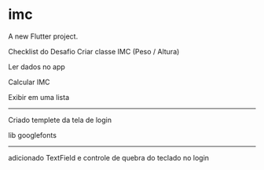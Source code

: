 # imc

A new Flutter project.

Checklist do Desafio
Criar classe IMC (Peso / Altura)​

Ler dados no app​

Calcular IMC ​

Exibir em uma lista


----------------------------------------------------------------

Criado templete da tela de login

lib googlefonts

-----------------------------------------------------------------

adicionado TextField e controle de quebra do teclado no login
